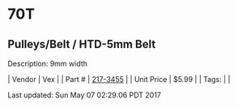 # 70T
## Pulleys/Belt / HTD-5mm Belt
Description: 	9mm width 

| Vendor | Vex | 
| Part # | [217-3455](http://www.vexrobotics.com/vexpro/motion/belts-and-pulleys/htdbelts9.html) | 
| Unit Price | $5.99 | 
| Tags: |  | 

Last updated: Sun May 07 02:29:06 PDT 2017